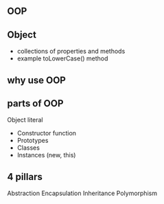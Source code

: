 ## OOP

## Object

- collections of properties and methods
- example toLowerCase() method

## why use OOP

## parts of OOP
Object literal

- Constructor function
- Prototypes
- Classes
- Instances (new, this)

## 4 pillars

Abstraction
Encapsulation
Inheritance
Polymorphism
